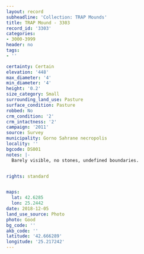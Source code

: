 ```yaml
---
layout: record
subheadline: 'Collection: TRAP Mounds'
title: TRAP Mound - 3303
record_id: '3303'
categories:
- 3000-3999
header: no
tags:
- ''

certainty: Certain
elevation: '448'
max_diameter: '4'
min_diameter: '4'
height: '0.2'
size_category: Small
surrounding_land_use: Pasture
surface_condition: Pasture
robbed: No
crm_condition: '2'
crm_intactness: '2'
campaign: '2011'
source: Survey
municipality: Gorno Sahrane necropolis
locality: ''
bgcode: DS001
notes: |-
  Barely visible, no stones, undefined boundaries.


rights: standard


maps:
  lat: 42.6285
  lon: 25.2442
date: 2018-12-05
land_use_source: Photo
photo: Good
bg_code: ''
akb_code: ''
latitude: '42.666289'
longitude: '25.217242'
---
```

